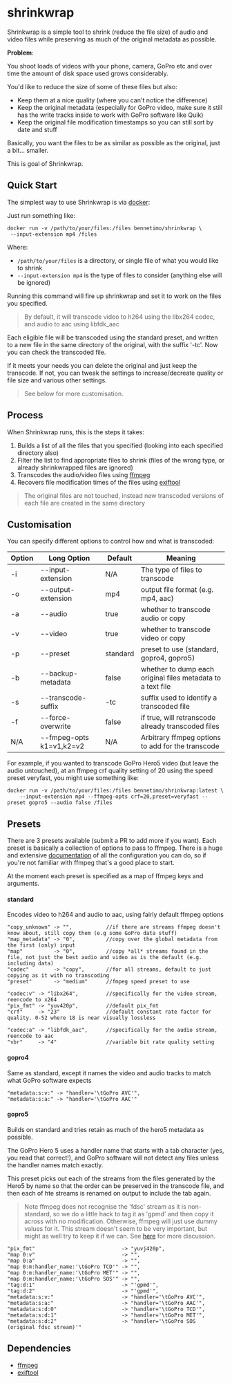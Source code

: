 # shrinkwrap

Shrinkwrap is a simple tool to shrink (reduce the file size) of audio and video files 
while preserving as much of the original metadata as possible.

**Problem**:

You shoot loads of videos with your phone, camera, GoPro etc and over time the amount
of disk space used grows considerably.

You'd like to reduce the size of some of these files but also:

 * Keep them at a nice quality (where you can't notice the difference)
 * Keep the original metadata (especially for GoPro video, make
 sure it still has the write tracks inside to work with GoPro software like Quik)
 * Keep the original file modification timestamps so you can still sort by date and stuff
 
Basically, you want the files to be as similar as possible as the original, just a bit...
smaller.

This is goal of Shrinkwrap.

## Quick Start

The simplest way to use Shrinkwrap is via [docker](https://www.docker.com/get-started):

Just run something like:

```
docker run -v /path/to/your/files:/files bennetimo/shrinkwrap \
 --input-extension mp4 /files

```

Where:
 
 * `/path/to/your/files` is a directory, or single file of what you would like to shrink
 * `--input-extension mp4` is the type of files to consider (anything else will be ignored)
 
Running this command will fire up shrinkwrap and set it to work on the files you specified. 

> By default, it will transcode video to h264 using the libx264 codec, and audio to 
aac using libfdk_aac

Each eligible file will be transcoded using the standard preset, and written to a new file in
the same directory of the original, with the suffix '-tc'. Now you can check the transcoded
file.

If it meets your needs you can delete the original and just keep the transcode. If not, 
you can tweak the settings to increase/decreate quality or file size and various other 
settings.
  
> See below for more customisation.

## Process

When Shrinkwrap runs, this is the steps it takes:

 1. Builds a list of all the files that you specified (looking into each specified directory also)
 2. Filter the list to find appropriate files to shrink 
 (files of the wrong type, or already shrinkwrapped files are ignored)
 3. Transcodes the audio/video files using [ffmpeg](https://www.ffmpeg.org/) 
 4. Recovers file modification times of the files using [exiftool](https://www.sno.phy.queensu.ca/~phil/exiftool/)

> The original files are not touched, instead new transcoded versions of each
file are created in the same directory

## Customisation

You can specify different options to control how and what is transcoded:


| Option  | Long Option | Default       | Meaning           |
| ------- | ----------- | ------------- | ----------------- | 
| -i | --input-extension | N/A | The type of files to transcode |
| -o | --output-extension | mp4 | output file format (e.g. mp4, aac) |
| -a | --audio | true | whether to transcode audio or copy |
| -v | --video | true | whether to transcode video or copy |
| -p | --preset | standard | preset to use (standard, gopro4, gopro5) |
| -b | --backup-metadata | false | whether to dump each original files metadata to a text file |
| -s | --transcode-suffix | -tc | suffix used to identify a transcoded file |
| -f | --force-overwrite | false | if true, will retranscode already transcoded files |
| N/A | --fmpeg-opts k1=v1,k2=v2 | N/A | Arbitrary ffmpeg options to add for the transcode |

For example, if you wanted to transcode GoPro Hero5 video (but leave the audio untouched), at an ffmpeg
crf quality setting of 20 using the speed preset veryfast, you might use something like:

```
docker run -v /path/to/your/files:/files bennetimo/shrinkwrap:latest \
    --input-extension mp4 --ffmpeg-opts crf=20,preset=veryfast --preset gopro5 --audio false /files
```

## Presets

There are 3 presets available (submit a PR to add more if you want). Each preset is basically a collection
of options to pass to ffmpeg. There is a huge and extensive [documentation](https://www.ffmpeg.org/ffmpeg.html)
of all the configuration you can do, so if you're not familiar with ffmpeg that's a good place to start.
 
At the moment each preset is specified as a map of ffmpeg keys and arguments. 
 
#### standard

Encodes video to h264 and audio to aac, using fairly default ffmpeg options

```
"copy_unknown" -> "",           //if there are streams ffmpeg doesn't know about, still copy them (e.g some GoPro data stuff)
"map_metadata" -> "0",          //copy over the global metadata from the first (only) input
"map"          -> "0",          //copy *all* streams found in the file, not just the best audio and video as is the default (e.g. including data)
"codec"        -> "copy",       //for all streams, default to just copying as it with no transcoding
"preset"       -> "medium"      //fmpeg speed preset to use

"codec:v" -> "libx264",         //specifically for the video stream, reencode to x264
"pix_fmt" -> "yuv420p",         //default pix_fmt
"crf"     -> "23"               //default constant rate factor for quality. 0-52 where 18 is near visually lossless

"codec:a" -> "libfdk_aac",      //specifically for the audio stream, reencode to aac
"vbr"     -> "4"                //variable bit rate quality setting
```
 
#### gopro4

Same as standard, except it names the video and audio tracks to match what GoPro software expects

```
"metadata:s:v:" -> "handler='\tGoPro AVC'",
"metadata:s:a:" -> "handler='\tGoPro AAC'"
```

#### gopro5

Builds on standard and tries retain as much of the hero5 metadata as possible. 

The GoPro Hero 5 uses a handler name that starts with a tab character (yes, you read that correct!), and GoPro
software will not detect any files unless the handler names match exactly.

This preset picks out each of the streams from the files generated by the Hero5 by name so that the order can
be preserved in the transcode file, and then each of hte streams is renamed on output to include the tab again.

> Note ffmpeg does not recognise the 'fdsc' stream as it is non-standard, so we do a little hack to tag it as
'gpmd' and then copy it across with no modification. Otherwise, ffmpeg will just use dummy values for it. This
stream doesn't seem to be very important, but might as well try to keep it if we can. 
See [here](https://www.reddit.com/r/ffmpeg/comments/8qosoj/merging_raw_gpmd_as_metadata_stream/) for more discussion.

```
"pix_fmt"                            -> "yuvj420p",
"map 0:v"                            -> "",
"map 0:a"                            -> "",
"map 0:m:handler_name:'\tGoPro TCD'" -> "",
"map 0:m:handler_name:'\tGoPro MET'" -> "",
"map 0:m:handler_name:'\tGoPro SOS'" -> "",
"tag:d:1"                            -> "'gpmd'",
"tag:d:2"                            -> "'gpmd'",
"metadata:s:v:"                      -> "handler='\tGoPro AVC'",
"metadata:s:a:"                      -> "handler='\tGoPro AAC'",
"metadata:s:d:0"                     -> "handler='\tGoPro TCD'",
"metadata:s:d:1"                     -> "handler='\tGoPro MET'",
"metadata:s:d:2"                     -> "handler='\tGoPro SOS (original fdsc stream)'"
```
 

## Dependencies

 * [ffmpeg](https://www.ffmpeg.org/) 
 * [exiftool](https://www.sno.phy.queensu.ca/~phil/exiftool/)
